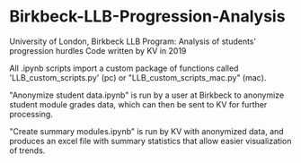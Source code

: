 # Birkbeck-LLB-Progression-Analysis
University of London, Birkbeck LLB Program: Analysis of students' progression hurdles
Code written by KV in 2019

All .ipynb scripts import a custom package of functions called 'LLB_custom_scripts.py' (pc) or "LLB_custom_scripts_mac.py" (mac). 

"Anonymize student data.ipynb" is run by a user at Birkbeck to anonymize student module grades data, which can then be sent to KV for further processing.

"Create summary modules.ipynb" is run by KV with anonymized data, and produces an excel file with summary statistics that allow easier visualization of trends.
